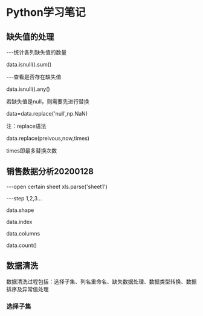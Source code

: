 # Python学习笔记

##  缺失值的处理

---统计各列缺失值的数量

data.isnull().sum()

---查看是否存在缺失值

data.isnull().any()

若缺失值是null，则需要先进行替换

data=data.replace('null',np.NaN)

注：replace语法

data.replace(preivous,now,times)

times即最多替换次数

## 销售数据分析20200128

---open certain sheet
xls.parse('sheet1')

---step 1,2,3...

data.shape

data.index

data.columns

data.count()

## 数据清洗

数据清洗过程包括：选择子集、列名重命名、缺失数据处理、数据类型转换、数据排序及异常值处理

### 选择子集
